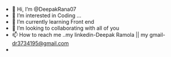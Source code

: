 - 👋 Hi, I’m @DeepakRana07
- 👀 I’m interested in Coding ...
- 🌱 I’m currently learning Front end
- 💞️ I’m looking to collaborating with all of you 
- 📫 How to reach me ..my linkedin-Deepak Ramola || my gmail- dr3734195@gmail.com
- 

<!---
DeepakRamola07/DeepakRamola07 is a ✨ special ✨ repository because its `README.md` (this file) appears on your GitHub profile.
You can click the Preview link to take a look at your changes.
--->
